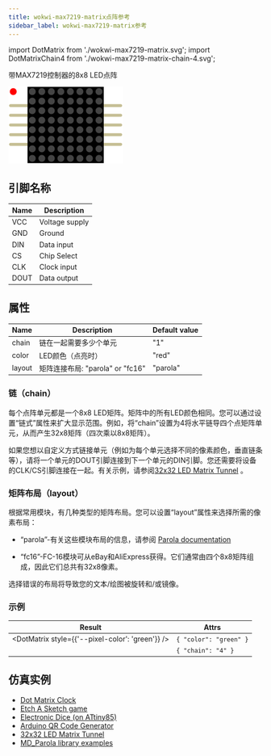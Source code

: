```yaml
---
title: wokwi-max7219-matrix点阵参考
sidebar_label: wokwi-max7219-matrix参考
---
```


import DotMatrix from './wokwi-max7219-matrix.svg';
import DotMatrixChain4 from './wokwi-max7219-matrix-chain-4.svg';

带MAX7219控制器的8x8 LED点阵

![MAX7219 LED Dot Matrix](wokwi-max7219-matrix.svg)

## 引脚名称

| Name | Description    |
| ---- | -------------- |
| VCC  | Voltage supply |
| GND  | Ground         |
| DIN  | Data input     |
| CS   | Chip Select    |
| CLK  | Clock input    |
| DOUT | Data output    |

## 属性

| Name   | Description                      | Default value |
| ------ | -------------------------------- | ------------- |
| chain  | 链在一起需要多少个单元           | "1"           |
| color  | LED颜色（点亮时）                | "red"         |
| layout | 矩阵连接布局: "parola" or "fc16" | "parola"      |

### 链（chain）

每个点阵单元都是一个8x8 LED矩阵。矩阵中的所有LED颜色相同。您可以通过设置“链式”属性来扩大显示范围。例如，将“chain”设置为4将水平链导四个点矩阵单元，从而产生32x8矩阵（四次乘以8x8矩阵）。

如果您想以自定义方式链接单元（例如为每个单元选择不同的像素颜色，垂直链条等），请将一个单元的DOUT引脚连接到下一个单元的DIN引脚。您还需要将设备的CLK/CS引脚连接在一起。有关示例，请参阅[32x32 LED Matrix Tunnel](https://wokwi.com/projects/318864638990090834) 。

### 矩阵布局（layout）

根据常用模块，有几种类型的矩阵布局。您可以设置“layout”属性来选择所需的像素布局：

- “parola”-有关这些模块布局的信息，请参阅 [Parola documentation](https://majicdesigns.github.io/MD_MAX72XX/page_parola.html) 

- “fc16”-FC-16模块可从eBay和AliExpress获得。它们通常由四个8x8矩阵组成，因此它们总共有32x8像素。

选择错误的布局将导致您的文本/绘图被旋转和/或镜像。

### 示例

| Result                                           | Attrs                  |
| ------------------------------------------------ | ---------------------- |
| <DotMatrix style={{'--pixel-color': 'green'}} /> | `{ "color": "green" }` |
| <DotMatrixChain4/>                               | `{ "chain": "4" }`     |

## 仿真实例

- [Dot Matrix Clock](https://wokwi.com/projects/289186888566178317)
- [Etch A Sketch game](https://wokwi.com/projects/296234816685212169)
- [Electronic Dice (on ATtiny85)](https://wokwi.com/projects/291779699024069128)
- [Arduino QR Code Generator](https://wokwi.com/projects/318641692720759379)
- [32x32 LED Matrix Tunnel](https://wokwi.com/projects/318864638990090834)
- [MD_Parola library examples](https://wokwi.com/arduino/libraries/MD_Parola)
